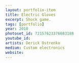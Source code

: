 ```yaml
---
layout: portfolio-item
title: Electric Gloves
excerpt: Shock game.
tags: [portfolio]
year: 2010
photoset_id: 72157623376683188
youtube_id:
artists: Derick Ostrenko
medium: Custom electronics
website:
---
```

